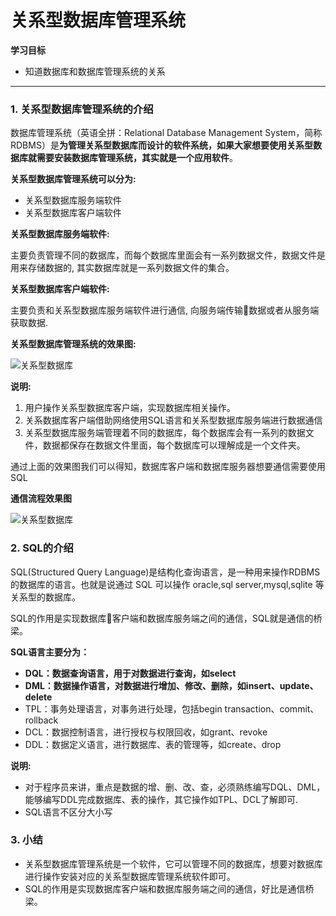 # 关系型数据库管理系统

**学习目标**

* 知道数据库和数据库管理系统的关系

---

### 1. 关系型数据库管理系统的介绍

数据库管理系统（英语全拼：Relational Database Management System，简称RDBMS）是**为管理关系型数据库而设计的软件系统，如果大家想要使用关系型数据库就需要安装数据库管理系统，其实就是一个应用软件**。

**关系型数据库管理系统可以分为:**

* 关系型数据库服务端软件
* 关系型数据库客户端软件

**关系型数据库服务端软件:**
 
主要负责管理不同的数据库，而每个数据库里面会有一系列数据文件，数据文件是用来存储数据的, 其实数据库就是一系列数据文件的集合。

**关系型数据库客户端软件:**

主要负责和关系型数据库服务端软件进行通信, 向服务端传输数据或者从服务端获取数据.

**关系型数据库管理系统的效果图:**

![关系型数据库](/mysqlbase/imgs/数据库关系图.png)

**说明:**

1. 用户操作关系型数据库客户端，实现数据库相关操作。
2. 关系数据库客户端借助网络使用SQL语言和关系型数据库服务端进行数据通信
3. 关系型数据库服务端管理着不同的数据库，每个数据库会有一系列的数据文件，数据都保存在数据文件里面，每个数据库可以理解成是一个文件夹。

通过上面的效果图我们可以得知，数据库客户端和数据库服务器想要通信需要使用SQL

**通信流程效果图**

![关系型数据库](/mysqlbase/imgs/通信流程.png)

### 2. SQL的介绍

SQL(Structured Query Language)是结构化查询语言，是一种用来操作RDBMS的数据库的语言。也就是说通过 SQL 可以操作 oracle,sql server,mysql,sqlite 等关系型的数据库。

SQL的作用是实现数据库客户端和数据库服务端之间的通信，SQL就是通信的桥梁。

**SQL语言主要分为：**

* **DQL：数据查询语言，用于对数据进行查询，如select**
* **DML：数据操作语言，对数据进行增加、修改、删除，如insert、update、delete**
* TPL：事务处理语言，对事务进行处理，包括begin transaction、commit、rollback
* DCL：数据控制语言，进行授权与权限回收，如grant、revoke
* DDL：数据定义语言，进行数据库、表的管理等，如create、drop

**说明:**

* 对于程序员来讲，重点是数据的增、删、改、查，必须熟练编写DQL、DML，能够编写DDL完成数据库、表的操作，其它操作如TPL、DCL了解即可.
* SQL语言不区分大小写


### 3. 小结

* 关系型数据库管理系统是一个软件，它可以管理不同的数据库，想要对数据库进行操作安装对应的关系型数据库管理系统软件即可。
* SQL的作用是实现数据库客户端和数据库服务端之间的通信，好比是通信桥梁。